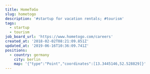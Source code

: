 ```yaml
---
title: HomeToGo
slug: hometogo
description: '#startup for vacation rentals; #tourism'
tags:
  - startup
  - tourism
job_board_url: 'https://www.hometogo.com/careers'
created_at: '2018-02-02T08:21:09.851Z'
updated_at: '2019-06-16T10:36:09.741Z'
positions:
  - country: germany
    city: berlin
    map: '{"type":"Point","coordinates":[13.3445146,52.528829]}'
---
```

